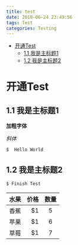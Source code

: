```yaml
---
title: test
date: 2018-06-24 23:49:56
tags: Test
categories: Testing
---
```


- [开通Test](#开通test)
    - [1.1 我是主标题1](#11-我是主标题1)
    - [1.2 我是主标题2](#12-我是主标题2)


# 开通Test

## 1.1 我是主标题1

**加粗字体**

*斜体*


``` bash
$  Hello World
```
## 1.2 我是主标题2

``` bash
$ Finish Test
```

| 水果 | 价格 | 数量  |
| ---- | ---: | :---: |
| 香蕉 | $1   | 5     |
| 苹果 | $1   | 6     |
| 草莓 | $1   | 7     |

